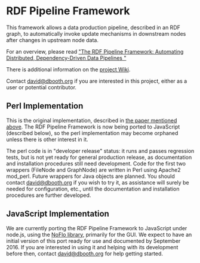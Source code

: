 # RDF Pipeline Framework

This framework allows a data production pipeline, described in an RDF graph, to automatically invoke update mechanisms in downstream nodes after changes in upstream node data.

For an overview, please read <a href="http://dbooth.org/2013/dils/pipeline/">"The RDF Pipeline Framework: Automating Distributed, Dependency-Driven Data Pipelines "</a>

There is additional information on the <a href="https://github.com/rdf-pipeline/framework/wiki">project Wiki</a>.

Contact david@dbooth.org if you are interested in this project, either as a user or potential contributor. 

## Perl Implementation
This is the original implementation, described in 
<a href="http://dbooth.org/2013/dils/pipeline/">the paper mentioned above</a>.
The RDF Pipeline Framework is now being ported to JavaScript (described
below), so the perl implementation may become orphaned unless there is
other interest in it.

The perl code is in "developer release" status: it runs and passes regression tests, but is not yet ready for general production release, as documentation and installation procedures still need development. Code for the first two wrappers (FileNode and GraphNode) are written in Perl using Apache2 mod_perl. Future wrappers for Java objects are planned. You should contact david@dbooth.org if you wish to try it, as assistance will surely be needed for configuration, etc., until the documentation and installation procedures are further developed.

## JavaScript Implementation
We are currently porting the RDF Pipeline Framework to JavaScript under
node.js, using the <a href="http://noflojs.org/">NoFlo library</a>,
primarily for the GUI.  We expect to have an initial version of
this port ready for use and documented by September 2016.  If you
are interested in using it and helping with its development before
then, contact david@dbooth.org for help getting started.

